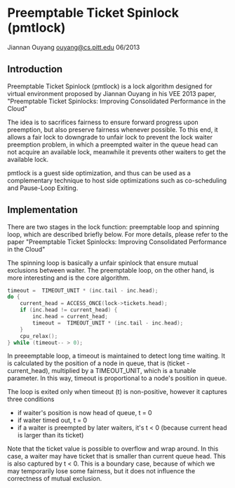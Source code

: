 # Preemptable Ticket Spinlock (pmtlock)
Jiannan Ouyang
ouyang@cs.pitt.edu
06/2013

## Introduction
Preemptable Ticket Spinlock (pmtlock) is a lock algorithm designed for virtual
environment proposed by Jiannan Ouyang in his VEE 2013 paper, 
"Preemptable Ticket Spinlocks: Improving Consolidated Performance in the Cloud"

The idea is to sacrifices fairness to ensure forward progress upon preemption, 
but also preserve fairness whenever possible. To this end, it allows a fair lock 
to downgrade to unfair lock to prevent the lock waiter preemption problem, in which 
a preempted waiter in the queue head can not acquire an available lock, meanwhile it 
prevents other waiters to get the available lock.

pmtlock is a guest side optimization, and thus can be used as a complementary 
technique to host side optimizations such as co-scheduling and Pause-Loop Exiting.

## Implementation
There are two stages in the lock function: preemptable loop and spinning loop, which are described briefly below. For more details, please refer to the paper 
"Preemptable Ticket Spinlocks: Improving Consolidated Performance in the Cloud"

The spinning loop is basically a unfair spinlock that ensure mutual exclusions between waiter. The preemptable loop, on the other hand, is more interesting and is the core algorithm.

```C
timeout =  TIMEOUT_UNIT * (inc.tail - inc.head);
do {
	current_head = ACCESS_ONCE(lock->tickets.head);
	if (inc.head != current_head) {
		inc.head = current_head;
		timeout =  TIMEOUT_UNIT * (inc.tail - inc.head);
	}
	cpu_relax();
} while (timeout-- > 0);
```

In preeemptable loop, a timeout is maintained to detect long time waiting.
It is calculated by the position of a node in queue, that is (ticket - current_head),
multiplied by a TIMEOUT_UNIT, which is a tunable parameter. In this way, timeout
is proportional to a node's position in queue.

The loop is exited only when timeout (t) is non-positive, however it captures three conditions
* if waiter's position is now head of queue, t = 0
* if waiter timed out, t = 0
* if a waiter is preempted by later waiters, it's t < 0 (because current head is larger than its ticket)

Note that the ticket value is possible to overflow and wrap around. In this case, a waiter may have ticket 
that is smaller than current queue head. This is also captured by t < 0. This is a boundary case, because of
which we may temporarily lose some fairness, but it does not influence the correctness of mutual exclusion.


